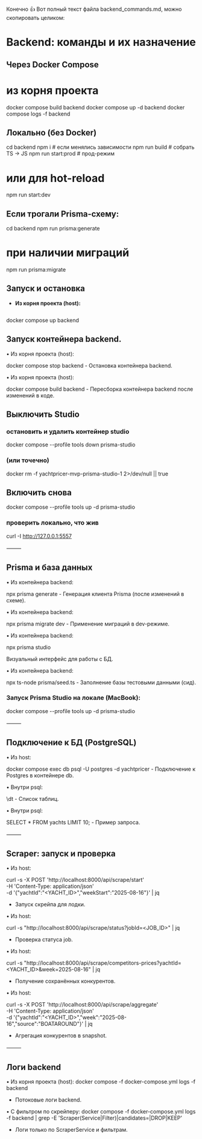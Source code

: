 Конечно 👍 Вот полный текст файла backend_commands.md, можно скопировать целиком:

# Backend: команды и их назначение

## Через Docker Compose
# из корня проекта
docker compose build backend
docker compose up -d backend
docker compose logs -f backend

## Локально (без Docker)
cd backend
npm i                # если менялись зависимости
npm run build        # собрать TS → JS
npm run start:prod   # прод-режим
# или для hot-reload
npm run start:dev

## Если трогали Prisma-схему:
cd backend
npm run prisma:generate
# при наличии миграций
npm run prisma:migrate

## Запуск и остановка

- **Из корня проекта (host):**
  ```bash
docker compose up backend

## Запуск контейнера backend.
•	Из корня проекта (host):

docker compose stop backend - Остановка контейнера backend.

•	Из корня проекта (host):

docker compose build backend - Пересборка контейнера backend после изменений в коде.

## Выключить Studio
### остановить и удалить контейнер studio
docker compose --profile tools down prisma-studio
### (или точечно)
docker rm -f yachtpricer-mvp-prisma-studio-1 2>/dev/null || true

## Включить снова
docker compose --profile tools up -d prisma-studio
### проверить локально, что жив
curl -I http://127.0.0.1:5557

⸻

## Prisma и база данных
•	Из контейнера backend:

npx prisma generate - Генерация клиента Prisma (после изменений в схеме).

•	Из контейнера backend:

npx prisma migrate dev - Применение миграций в dev-режиме.

•	Из контейнера backend:

npx prisma studio

Визуальный интерфейс для работы с БД.

•	Из контейнера backend:

npx ts-node prisma/seed.ts - Заполнение базы тестовыми данными (сид).

### Запуск Prisma Studio на локале (MacBook):
docker compose --profile tools up -d prisma-studio

⸻

## Подключение к БД (PostgreSQL)
•	Из host:

docker compose exec db psql -U postgres -d yachtpricer - Подключение к Postgres в контейнере db.

•	Внутри psql:

\dt - Список таблиц.

•	Внутри psql:

SELECT * FROM yachts LIMIT 10; - Пример запроса.

⸻

## Scraper: запуск и проверка
•	Из host:

curl -s -X POST 'http://localhost:8000/api/scrape/start' \
  -H 'Content-Type: application/json' \
  -d '{"yachtId":"<YACHT_ID>","weekStart":"2025-08-16"}' | jq
- Запуск скрейпа для лодки.

•	Из host:

curl -s "http://localhost:8000/api/scrape/status?jobId=<JOB_ID>" | jq
- Проверка статуса job.

•	Из host:

curl -s "http://localhost:8000/api/scrape/competitors-prices?yachtId=<YACHT_ID>&week=2025-08-16" | jq
- Получение сохранённых конкурентов.

•	Из host:

curl -s -X POST 'http://localhost:8000/api/scrape/aggregate' \
  -H 'Content-Type: application/json' \
  -d '{"yachtId":"<YACHT_ID>","week":"2025-08-16","source":"BOATAROUND"}' | jq
- Агрегация конкурентов в snapshot.

⸻

## Логи backend
•	Из корня проекта (host):
docker compose -f docker-compose.yml logs -f backend
- Потоковые логи backend.

•	С фильтром по скрейперу:
docker compose -f docker-compose.yml logs -f backend | grep -E 'Scraper(Service|Filter)|candidates=|DROP|KEEP'
- Логи только по ScraperService и фильтрам.


